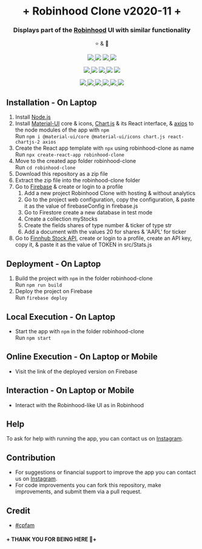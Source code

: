 <h1 align="center">+ Robinhood Clone v2020-11 +</h1>
<p align="center">
<h3 align='center'>Displays part of the <a href="https://robinhood.com/us/en/">Robinhood</a> UI with similar functionality</h3>
</p>
  <p align="center">⭐️ & 🔱</p>
  <p align="center">
    <a href="https://github.com/lxndroc">
      <img src="https://img.shields.io/badge/Coded%20By-@lxndroc-yellow" />
    </a>
    <img src="https://img.shields.io/badge/Version-2020--11-yellow" />
    <a href="https://opensource.org/licenses/BSD-3-Clause">
      <img src="https://img.shields.io/badge/Licence-BSD 3--Clause-yellow" />
    </a>
    <a href="https://instagram.com/aoctut/">
      <img src="https://img.shields.io/badge/Contact-@aoctut-yellow" />
    </a>
  </p>
  <p align="center">
    <a href="https://reactjs.org/">
      <img src="https://img.shields.io/badge/Built%20with-React-yellow" />
    </a>
    <img src="https://img.shields.io/badge/Architecture-Functional Components-yellow" />
    <a href="https://www.javascript.com/">
      <img src="https://img.shields.io/badge/Built%20with-JavaScript-yellow" />
    </a>
    <img src="https://img.shields.io/badge/Built%20with-CSS3-yellow" />
    <img src="https://img.shields.io/badge/Built%20with-HTML5-yellow" />
  </p>
  <p align="center">
    <a href="https://firebase.google.com/">
      <img src="https://img.shields.io/badge/Powered%20by-Firebase-yellow" />
    </a>
    <a href="https://finnhub.io/">
      <img src="https://img.shields.io/badge/Powered%20by-Finnhub Stock API-yellow" />
    </a>
    <a href="https://material-ui.com/">
      <img src="https://img.shields.io/badge/Powered%20by-Material UI-yellow" />
    </a>
    <a href="https://www.chartjs.org/">
      <img src="https://img.shields.io/badge/Powered%20by-Chart.js-yellow" />
    </a>
    <a href="https://github.com/axios/axios/">
      <img src="https://img.shields.io/badge/Powered%20by-axios-yellow" />
    </a>
    <img src="https://img.shields.io/badge/Runs%20on-Web-yellow" />
  </p>

## Installation - On Laptop
1. Install [Node.js](https://nodejs.org/en/)</a>
2. Install [Material-UI](https://material-ui.com/) core & icons, [Chart.js](https://www.chartjs.org/) & its React interface, & [axios](https://github.com/axios/axios) to the node modules of the app with `npm`<br>
  Run `npm i @material-ui/core @material-ui/icons chart.js react-chartjs-2 axios`
3. Create the React app template with `npx` using robinhood-clone as name<br>
  Run `npx create-react-app robinhood-clone`<br>
4. Move to the created app folder robinhood-clone<br>
  Run `cd robinhood-clone`
5. Download this repository as a zip file
6. Extract the zip file into the robinhood-clone folder
7. Go to [Firebase](https://firebase.google.com/) & create or login to a profile
   1. Add a new project Robinhood Clone with hosting & without analytics
   2. Go to the project web configuration, copy the configuration, & paste it as the value of firebaseConfig in firebase.js
   3. Go to Firestore create a new database in test mode
   4. Create a collection myStocks
   5. Create the fields shares of type number & ticker of type str
   6. Add a document with the values 20 for shares & 'AAPL' for ticker
8. Go to [Finnhub Stock API](https://finnhub.io), create or login to a profile, create an API key, copy it, & paste it as the value of TOKEN in src/Stats.js
## Deployment - On Laptop
1. Build the project with `npm` in the folder robinhood-clone<br>
  Run `npm run build`
2. Deploy the project on Firebase<br>
  Run `firebase deploy`
## Local Execution - On Laptop
* Start the app with `npm` in the folder robinhood-clone<br>
  Run `npm start`
## Online Execution - On Laptop or Mobile
* Visit the link of the deployed version on Firebase
## Interaction - On Laptop or Mobile
* Interact with the Robinhood-like UI as in Robinhood
## Help
To ask for help with running the app, you can contact us on [Instagram](https://instagram.com/aoctut/).
## Contribution
* For suggestions or financial support to improve the app you can contact us on [Instagram](https://instagram.com/aoctut/).
* For code improvements you can fork this repository, make improvements, and submit them via a pull request.
## Credit
* [#cpfam](https://www.youtube.com/channel/UCqrILQNl5Ed9Dz6CGMyvMTQ)
#### + THANK YOU FOR BEING HERE 🙏+

